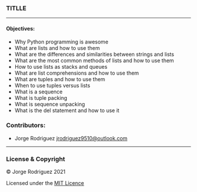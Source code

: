 ### TITLLE  
---  
#### Objectives:  
- Why Python programming is awesome  
- What are lists and how to use them  
- What are the differences and similarities between strings and lists  
- What are the most common methods of lists and how to use them  
- How to use lists as stacks and queues  
- What are list comprehensions and how to use them  
- What are tuples and how to use them  
- When to use tuples versus lists  
- What is a sequence  
- What is tuple packing  
- What is sequence unpacking  
- What is the del statement and how to use it  
### Contributors:  
- Jorge Rodriguez <jrodriguez9510@outlook.com>  
---  
### License & Copyright  
© Jorge Rodriguez 2021  
  
Licensed under the [MIT Licence](LICENSE)  